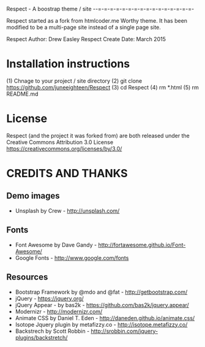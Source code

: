 Respect - A boostrap theme / site
--=-=-=-=-=-=-=-=-=-=-=-=-=-=-=-=-

Respect started as a fork from htmlcoder.me Worthy theme.  It has been 
modified to be a multi-page site instead of a single page site.  

Respect Author: Drew Easley 
Respect Create Date: March 2015 



Installation instructions
=========================

(1) Chnage to your project / site directory
(2) git clone https://github.com/juneeighteen/Respect
(3) cd Respect
(4) rm *.html
(5) rm README.md


License
=======================================================================
Respect (and the project it was forked from) are both released under the Creative Commons Attribution 3.0 License
https://creativecommons.org/licenses/by/3.0/


CREDITS AND THANKS
==================

Demo images
------------------------------------------------------
- Unsplash by Crew - http://unsplash.com/

Fonts
------------------------------------------------------
- Font Awesome by Dave Gandy - http://fortawesome.github.io/Font-Awesome/
- Google Fonts - http://www.google.com/fonts

Resources
------------------------------------------------------
- Bootstrap Framework by @mdo and @fat - http://getbootstrap.com/
- jQuery - https://jquery.org/
- jQuery Appear - by bas2k - https://github.com/bas2k/jquery.appear/
- Modernizr - http://modernizr.com/
- Animate CSS by Daniel T. Eden - http://daneden.github.io/animate.css/
- Isotope Jquery plugin by metafizzy.co - http://isotope.metafizzy.co/
- Backstrech by Scott Robbin - http://srobbin.com/jquery-plugins/backstretch/
